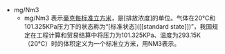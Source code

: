 - mg/Nm3
    - mg/Nm3 表示[毫克每标准立方米](https://iask.sina.com.cn/b/sMfBfEAtUVF.html)，是[排放浓度]的单位。气体在20℃和101.325KPa压力下的状态称为“[标准状态]([[standard state]])”，我国规定在工程计算和贸易结算中将压力为101.325KPa、温度为293.15K（20℃）时的体积定义为一个标准立方米，用NM3表示。
